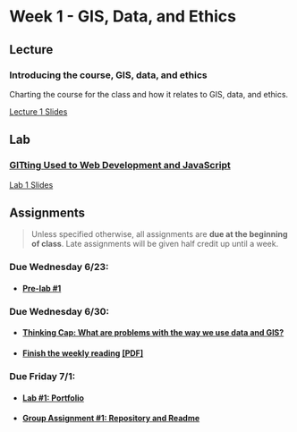 # Week 1 - GIS, Data, and Ethics

## Lecture
### Introducing the course, GIS, data, and ethics
Charting the course for the class and how it relates to GIS, data, and ethics.

[Lecture 1 Slides](./Materials/AA191_SU_W1_Lecture_1.pdf
)

## Lab
### [GITting Used to Web Development and JavaScript](./Lab/readme.md)
[Lab 1 Slides](./Materials/AA191_S_W1_Lab_1.pdf )

## Assignments
> Unless specified otherwise, all assignments are **due at the beginning of class**. Late assignments will be given half credit up until a week.

### Due Wednesday 6/23:
- #### [**Pre-lab #1**](./Materials/1_pre_lab_1.md)

### Due Wednesday 6/30:
- #### [**Thinking Cap: What are problems with the way we use data and GIS?**](./Materials/2_thinking_cap_1.md)
- #### [**Finish the weekly reading**](./Materials/reading.md) [[PDF]](Materials/An_Introduction_to_Critical_Cartography.pdf)
### Due Friday 7/1:
- #### [**Lab #1: Portfolio**](./Lab/lab_assignment.md)
- #### [**Group Assignment #1: Repository and Readme**](./Materials/3_group_project.md)


<!-- ## Optional Readings and Resources
[Introduction to GIS](./Materials/a_optional_gis.md) -->